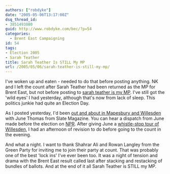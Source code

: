 ```yaml
---
authors: ["robdyke"]
date: "2005-05-06T13:17:00Z"
dsq_thread_id:
- 3851493880
guid: http://www.robdyke.com/bec/?p=54
categories:
  - Brent East Campaigning
id: 54
tags:
- Election 2005
- Sarah Teather
title: Sarah Teather Is STILL My MP
url: /2005/05/06/sarah-teather-is-still-my-mp/
---
```

I've woken up and eaten - needed to do that before posting anything. NK and I left the count after Sarah Teather had been returned as the MP for Brent East, but not before posting to [sarah teather is my MP](http://stmp.robdyke.com/). I've still got the 'wild eyes' I had yesterday, although that's now from lack of sleep. This politics junkie had quite an Election Day.

As I posted yesterday, I'd been [out and about in Mapesbury and Willesden](http://www.robdyke.com/bec/2005/05/06/sarah-teather-is-still-my-mp/) with June Thomas from Slate Magazine. You can hear a dispatch from June made before the election on [NPR](http://www.npr.org/templates/story/story.php?storyId=4627315). After giving June a [whistle-stop tour of Willesden](http://www.slate.com/id/2117174), I had an afternoon of revision to do before going to the count in the evening.

And what a night. I want to thank Shahrar Ali and Rowan Langley from the Green Party for inviting me to join their party at count. That was probably one of the best 'lock ins' I've ever been too. It was a night of tension and drama with the Brent East result called last after stacking and restacking of bundles of ballots. And at the end of it all Sarah Teather is STILL my MP.